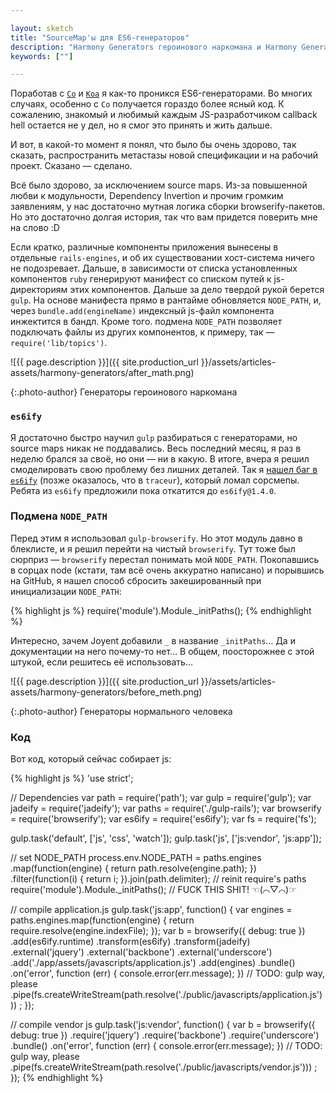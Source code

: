 ```yaml
---

layout: sketch
title: "SourceMap'ы для ES6-генераторов"
description: "Harmony Generators героинового наркомана и Harmony Generators нормального человека"
keywords: [""]

---
```


<style>
#content img {
  box-shadow: none;
  background-color: transparent;
}
#content .photo-author {
  margin-top: -3rem;
}
</style>

Поработав с [`Co`][1] и [`Koa`][2] я как-то проникся ES6-генераторами. Во многих случаях, особенно с `Co` получается
гораздо более ясный код. К сожалению, знакомый и любимый каждым JS-разработчиком callback hell остается не у дел, но
я смог это принять и жить дальше.

И вот, в какой-то момент я понял, что было бы очень здорово, так сказать, распространить метастазы новой спецификации и на рабочий проект. Сказано — сделано.

Всё было здорово, за исключением source maps. Из-за повышенной любви к модульности, Dependency Invertion и прочим громким заявлениям, у нас достаточно мутная логика сборки browserify-пакетов. Но это достаточно долгая история, так что вам придется поверить мне на слово :D

Если кратко, различные компоненты приложения вынесены в отдельные `rails-engines`, и об их существовании хост-система ничего не подозревает. Дальше, в зависимости от списка установленных компонентов `ruby` генерируют манифест со списком путей к js-директориям этих компонентов. Дальше за дело твердой рукой берется  `gulp`. На основе манифеста прямо в рантайме обновляется `NODE_PATH`, и, через `bundle.add(engineName)` индексный js-файл компонента инжектится в бандл. Кроме того. подмена `NODE_PATH` позволяет подключать файлы из других компонентов, к примеру, так — `require('lib/topics')`.

![{{ page.description }}]({{ site.production_url }}/assets/articles-assets/harmony-generators/after_math.png)

{:.photo-author}
Генераторы героинового наркомана

### `es6ify`

Я достаточно быстро научил `gulp` разбираться с генераторами, но source maps никак не поддавались. Весь последний месяц, я раз в неделю брался за своё, но они — ни в какую. В итоге, вчера я решил смоделировать свою проблему без лишних деталей. Так я [нашел баг в `es6ify`][3] (позже оказалось, что в `traceur`), который ломал сорсмепы. Ребята из `es6ify` предложили пока откатится до `es6ify@1.4.0`. 

### Подмена `NODE_PATH`

Перед этим я использовал `gulp-browserify`. Но этот модуль давно в блеклисте, и я решил перейти на чистый `browserify`. Тут тоже был сюрприз — `browserify` перестал понимать мой `NODE_PATH`. Покопавшись в сорцах node (кстати, там всё очень аккуратно написано) и порывшись на GitHub, я нашел способ сбросить закешированный при инициализации `NODE_PATH`:

{% highlight js %}
require('module').Module._initPaths();
{% endhighlight %}

Интересно, зачем Joyent добавили `_` в название `_initPaths`… Да и документации на него почему-то нет… В общем, поосторожнее с этой штукой, если решитесь её использовать… 

![{{ page.description }}]({{ site.production_url }}/assets/articles-assets/harmony-generators/before_meth.png)

{:.photo-author}
Генераторы нормального человека

### Код

Вот код, который сейчас собирает js: 

{% highlight js %}
'use strict';

// Dependencies
var path        = require('path');
var gulp        = require('gulp');
var jadeify     = require('jadeify');
var paths       = require('./gulp-rails');
var browserify = require('browserify');
var es6ify     = require('es6ify');
var fs         = require('fs');


gulp.task('default', ['js', 'css', 'watch']);
gulp.task('js', ['js:vendor', 'js:app']);


// set NODE_PATH
process.env.NODE_PATH = paths.engines
  .map(function(engine) { return path.resolve(engine.path); })
  .filter(function(i) { return i; }).join(path.delimiter);
// reinit require's paths
require('module').Module._initPaths(); // FUCK THIS SHIT! ☜(⌒▽⌒)☞


// compile application.js
gulp.task('js:app', function() {
  var engines = paths.engines.map(function(engine) {
    return require.resolve(engine.indexFile);
  });
  var b = browserify({ debug: true })
    .add(es6ify.runtime)
    .transform(es6ify)
    .transform(jadeify)
    .external('jquery')
    .external('backbone')
    .external('underscore')
    .add('./app/assets/javascripts/application.js')
    .add(engines)
    .bundle()
    .on('error', function (err) { console.error(err.message); })
    // TODO: gulp way, please
    .pipe(fs.createWriteStream(path.resolve('./public/javascripts/application.js')))
  ;
});

// compile vendor js
gulp.task('js:vendor', function() {
  var b = browserify({ debug: true })
    .require('jquery')
    .require('backbone')
    .require('underscore')
    .bundle()
    .on('error', function (err) { console.error(err.message); })
    // TODO: gulp way, please
    .pipe(fs.createWriteStream(path.resolve('./public/javascripts/vendor.js')))
  ;
});
{% endhighlight %}

[1]: https://github.com/tj/co
[2]: https://github.com/koajs/koa
[3]: https://github.com/thlorenz/es6ify/issues/68#issuecomment-65082814
